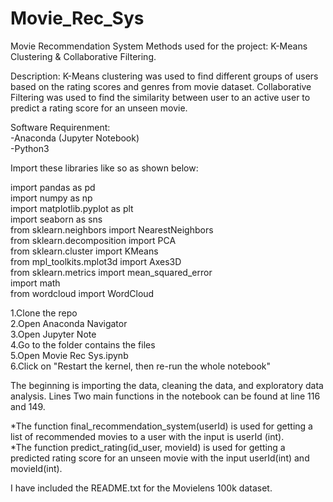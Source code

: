# Movie_Rec_Sys

Movie Recommendation System
Methods used for the project: K-Means Clustering & Collaborative Filtering.

Description: K-Means clustering was used to find different groups of users based on the rating scores and genres from movie dataset. Collaborative Filtering was used to find the similarity between user to an active user to predict a rating score for an unseen movie.

Software Requirenment:<br />
-Anaconda (Jupyter Notebook)<br />
-Python3

Import these libraries like so as shown below:<br />

import pandas as pd<br />
import numpy as np<br />
import matplotlib.pyplot as plt<br />
import seaborn as sns<br />
from sklearn.neighbors import NearestNeighbors<br />
from sklearn.decomposition import PCA<br />
from sklearn.cluster import KMeans<br />
from mpl_toolkits.mplot3d import Axes3D<br />
from sklearn.metrics import mean_squared_error<br />
import math<br />
from wordcloud import WordCloud<br />

1.Clone the repo<br />
2.Open Anaconda Navigator<br />
3.Open Jupyter Note<br />
4.Go to the folder contains the files<br />
5.Open Movie Rec Sys.ipynb<br />
6.Click on "Restart the kernel, then re-run the whole notebook"<br />

The beginning is importing the data, cleaning the data, and exploratory data analysis. Lines
Two main functions in the notebook can be found at line 116 and 149.

*The function final_recommendation_system(userId) is used for getting a list of recommended movies to a user with the input is userId (int).<br />
*The function predict_rating(id_user, movieId) is used for getting a predicted rating score for an unseen movie with the input userId(int) and movieId(int).

I have included the README.txt for the Movielens 100k dataset.
